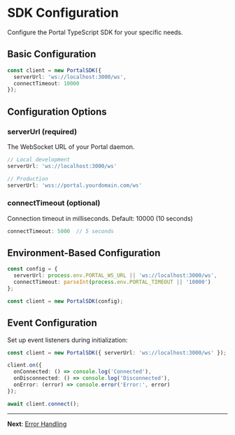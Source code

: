 # SDK Configuration

Configure the Portal TypeScript SDK for your specific needs.

## Basic Configuration

```typescript
const client = new PortalSDK({
  serverUrl: 'ws://localhost:3000/ws',
  connectTimeout: 10000
});
```

## Configuration Options

### serverUrl (required)

The WebSocket URL of your Portal daemon.

```typescript
// Local development
serverUrl: 'ws://localhost:3000/ws'

// Production
serverUrl: 'wss://portal.yourdomain.com/ws'
```

### connectTimeout (optional)

Connection timeout in milliseconds. Default: 10000 (10 seconds)

```typescript
connectTimeout: 5000  // 5 seconds
```

## Environment-Based Configuration

```typescript
const config = {
  serverUrl: process.env.PORTAL_WS_URL || 'ws://localhost:3000/ws',
  connectTimeout: parseInt(process.env.PORTAL_TIMEOUT || '10000')
};

const client = new PortalSDK(config);
```

## Event Configuration

Set up event listeners during initialization:

```typescript
const client = new PortalSDK({ serverUrl: 'ws://localhost:3000/ws' });

client.on({
  onConnected: () => console.log('Connected'),
  onDisconnected: () => console.log('Disconnected'),
  onError: (error) => console.error('Error:', error)
});

await client.connect();
```

---

**Next**: [Error Handling](error-handling.md)

